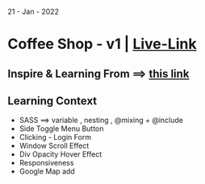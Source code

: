 21 - Jan - 2022 

# Coffee Shop - v1 | [Live-Link](https://taiseen.github.io/coffee-shop-v1-bs-sass)

## Inspire & Learning From ==> [this link](https://youtu.be/kCp-iWslG4o)

## Learning Context
- SASS ==> variable , nesting , @mixing + @include 
- Side Toggle Menu Button
- Clicking - Login Form
- Window Scroll Effect
- Div Opacity Hover Effect 
- Responsiveness
- Google Map add
